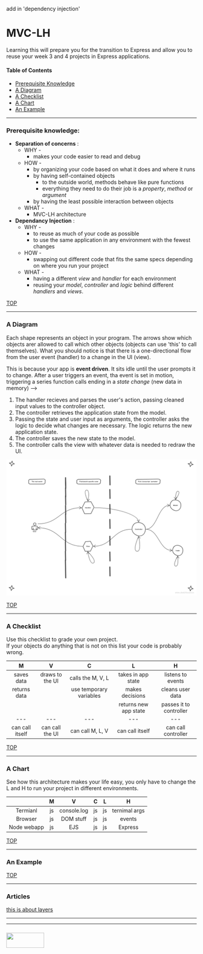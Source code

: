 add in 'dependency injection'

# MVC-LH
Learning this will prepare you for the transition to Express and allow you to reuse your week 3 and 4 projects in Express applications.

#### Table of Contents 
* [Prerequisite Knowledge](#prerequiste-knowledge)  
* [A Diagram](#a-diagram)  
* [A Checklist](#a-checklist)  
* [A Chart](#a-chart) 
* [An Example](#an-example)  
____________
### Prerequisite knowledge:
* __Separation of concerns__ : 
  * WHY -  
    * makes your code easier to read and debug
  * HOW - 
    * by organizing your code based on what it does and where it runs
    * by having self-contained objects 
      * to the outside world,  methods behave like pure functions
      * everything they need to do their job is a _property_, _method_ or _argument_ 
    * by having the least possible interaction between objects
  * WHAT - 
    * MVC-LH architecture
* __Dependancy Injection__ :
  * WHY - 
    * to reuse as much of your code as possible
    * to use the same application in any environment with the fewest changes
  * HOW - 
    * swapping out different code that fits the same specs depending on where you run your project
  * WHAT -
    * having a different _view_ and _handler_ for each environment
    * reusing your _model_, _controller_ and _logic_ behind different _handlers_ and _views_.

 [TOP](#table-of-contents)
___
### A Diagram

Each shape represents an object in your program.  The arrows show which objects arer allowed to call which other objects (objects can use 'this' to call themselves). What you should notice is that there is a one-directional flow from the user event (handler) to a change in the UI (view).

This is because your app is __event driven__.  It sits idle until the user prompts it to change.  After a user triggers an event, tha event is set in motion, triggering a series function calls ending in a _state change_ (new data in memory) --> 
1. The handler recieves and parses the user's action, passing cleaned input values to the controller object.
2. The controller retrieves the application state from the model. 
3. Passing the state and user input as arguments, the controller asks the logic to decide what changes are necessary.  The logic returns the new application state.
4. The controller saves the new state to the model.
5. The controller calls the view with whatever data is needed to redraw the UI.



![](../diagrams/mvc-lh.png)

[TOP](#table-of-contents) 
___
### A Checklist

Use this checklist to grade your own project.  
If your objects do anything that is not on this list your code is probably wrong.

| __M__  	|   __V__	| __C__  	| __L__  	|  __H__   	|
|:---:	|:---:	|:---:	|:---:	|:---:	|
|   saves data 	|   draws to the UI	|   calls the M, V, L	|   takes in app state	| listens to events   	|
|   returns data	|   	|   use temporary variables	|   makes decisions	|   cleans user data	|
|   	|   	|  	|   returns new app state 	|   passes it to controller	|
| --- | --- | --- | --- | --- |
| can call itself | can call the UI | can call M, L, V | can call itself | can call controller| 

[TOP](#table-of-contents)
___
### A Chart 

See how this architecture makes your life easy, you only have to change the L and H to run your project in different environments.

|   |   __M__	|  __V__   	| __C__  	|   __L__	|  __H__ 	|   
|:---:  |:---:	|:---:	|:---:	|:---:	|:---:	|
|   Termianl   |    js 	|   console.log	|   js	|   js	|   ternimal args	|
|   Browser    |  js 	|   DOM stuff	|   js	|   js	|   events	|
|   Node webapp    |   js	|   EJS	|   js	|   js	|   Express	|

[TOP](#table-of-contents)
___
### An Example



[TOP](#table-of-contents)  
___  
### Articles  
  
[this is about layers](http://www.edave.net/2011/03/22/a-layered-node-js-architecture-using-express/)    







___
___
### <a href="http://elewa.education/blog" target="_blank"><img src="https://user-images.githubusercontent.com/18554853/34921062-506450ae-f97d-11e7-875f-6feeb26ad72d.png" width="100" height="40"/></a>